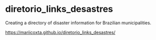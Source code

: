 # diretorio_links_desastres
Creating a directory of disaster information for Brazilian municipalities.

https://mariicoxta.github.io/diretorio_links_desastres/
